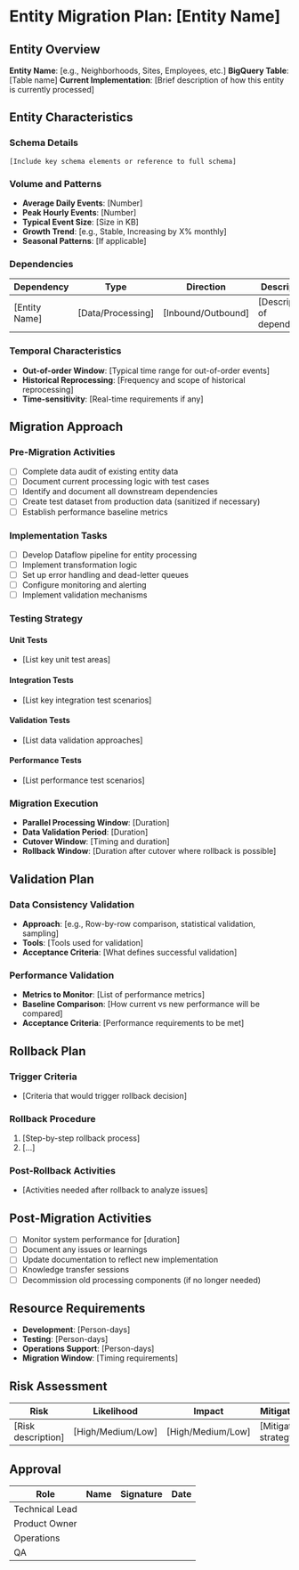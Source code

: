 # Entity Migration Plan: [Entity Name]

## Entity Overview

**Entity Name**: [e.g., Neighborhoods, Sites, Employees, etc.]
**BigQuery Table**: [Table name]
**Current Implementation**: [Brief description of how this entity is currently processed]

## Entity Characteristics

### Schema Details

```
[Include key schema elements or reference to full schema]
```

### Volume and Patterns

- **Average Daily Events**: [Number]
- **Peak Hourly Events**: [Number]
- **Typical Event Size**: [Size in KB]
- **Growth Trend**: [e.g., Stable, Increasing by X% monthly]
- **Seasonal Patterns**: [If applicable]

### Dependencies

| Dependency | Type | Direction | Description |
|------------|------|-----------|-------------|
| [Entity Name] | [Data/Processing] | [Inbound/Outbound] | [Description of dependency] |

### Temporal Characteristics

- **Out-of-order Window**: [Typical time range for out-of-order events]
- **Historical Reprocessing**: [Frequency and scope of historical reprocessing]
- **Time-sensitivity**: [Real-time requirements if any]

## Migration Approach

### Pre-Migration Activities

- [ ] Complete data audit of existing entity data
- [ ] Document current processing logic with test cases
- [ ] Identify and document all downstream dependencies
- [ ] Create test dataset from production data (sanitized if necessary)
- [ ] Establish performance baseline metrics

### Implementation Tasks

- [ ] Develop Dataflow pipeline for entity processing
- [ ] Implement transformation logic
- [ ] Set up error handling and dead-letter queues
- [ ] Configure monitoring and alerting
- [ ] Implement validation mechanisms

### Testing Strategy

#### Unit Tests
- [List key unit test areas]

#### Integration Tests
- [List key integration test scenarios]

#### Validation Tests
- [List data validation approaches]

#### Performance Tests
- [List performance test scenarios]

### Migration Execution

- **Parallel Processing Window**: [Duration]
- **Data Validation Period**: [Duration]
- **Cutover Window**: [Timing and duration]
- **Rollback Window**: [Duration after cutover where rollback is possible]

## Validation Plan

### Data Consistency Validation

- **Approach**: [e.g., Row-by-row comparison, statistical validation, sampling]
- **Tools**: [Tools used for validation]
- **Acceptance Criteria**: [What defines successful validation]

### Performance Validation

- **Metrics to Monitor**: [List of performance metrics]
- **Baseline Comparison**: [How current vs new performance will be compared]
- **Acceptance Criteria**: [Performance requirements to be met]

## Rollback Plan

### Trigger Criteria

- [Criteria that would trigger rollback decision]

### Rollback Procedure

1. [Step-by-step rollback process]
2. [...]

### Post-Rollback Activities

- [Activities needed after rollback to analyze issues]

## Post-Migration Activities

- [ ] Monitor system performance for [duration]
- [ ] Document any issues or learnings
- [ ] Update documentation to reflect new implementation
- [ ] Knowledge transfer sessions
- [ ] Decommission old processing components (if no longer needed)

## Resource Requirements

- **Development**: [Person-days]
- **Testing**: [Person-days]
- **Operations Support**: [Person-days]
- **Migration Window**: [Timing requirements]

## Risk Assessment

| Risk | Likelihood | Impact | Mitigation |
|------|------------|--------|------------|
| [Risk description] | [High/Medium/Low] | [High/Medium/Low] | [Mitigation strategy] |

## Approval

| Role | Name | Signature | Date |
|------|------|-----------|------|
| Technical Lead |  |  |  |
| Product Owner |  |  |  |
| Operations |  |  |  |
| QA |  |  |  |
